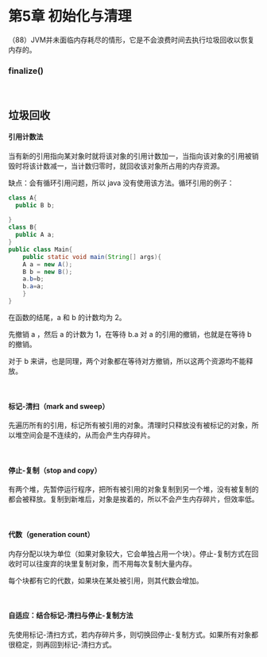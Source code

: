 # 第5章 初始化与清理



（88）JVM并未面临内存耗尽的情形，它是不会浪费时间去执行垃圾回收以恢复内存的。



### finalize()

​    

## 垃圾回收

#### 引用计数法

当有新的引用指向某对象时就将该对象的引用计数加一，当指向该对象的引用被销毁时将该计数减一，当计数归零时，就回收该对象所占用的内存资源。

缺点：会有循环引用问题，所以 java 没有使用该方法。循环引用的例子：

```java
class A{
  public B b;
   
}
class B{
  public A a;
}
public class Main{
    public static void main(String[] args){
    A a = new A();
    B b = new B();
    a.b=b;
    b.a=a;
    }
}
```

在函数的结尾，a 和 b 的计数均为 2。

先撤销 a ，然后 a 的计数为 1，在等待 b.a 对 a 的引用的撤销，也就是在等待 b 的撤销。

对于 b 来讲，也是同理，两个对象都在等待对方撤销，所以这两个资源均不能释放。

​    

#### 标记-清扫（mark and sweep）

先遍历所有的引用，标记所有被引用的对象。清理时只释放没有被标记的对象，所以堆空间会是不连续的，从而会产生内存碎片。

​    

#### 停止-复制（stop and copy）

有两个堆，先暂停运行程序，把所有被引用的对象复制到另一个堆，没有被复制的都会被释放。复制到新堆后，对象是挨着的，所以不会产生内存碎片，但效率低。

​    

#### 代数（generation count）

内存分配以块为单位（如果对象较大，它会单独占用一个块）。停止-复制方式在回收时可以往废弃的块里复制对象，而不用每次复制大量内存。

每个块都有它的代数，如果块在某处被引用，则其代数会增加。

​    

#### 自适应：结合标记-清扫与停止-复制方法

先使用标记-清扫方式，若内存碎片多，则切换回停止-复制方式。如果所有对象都很稳定，则再回到标记-清扫方式。